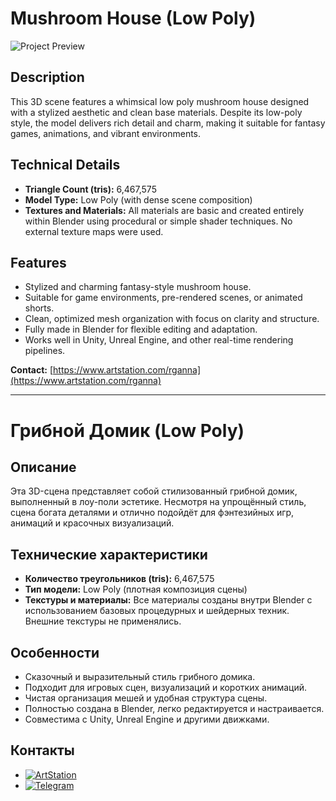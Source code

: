 # Mushroom House (Low Poly)

![Project Preview](https://github.com/RgAnna/mushroom-house-lowpoly/blob/main/Render/Blank%204%20Grids%20Collage.png)

## Description

This 3D scene features a whimsical low poly mushroom house designed with a stylized aesthetic and clean base materials. Despite its low-poly style, the model delivers rich detail and charm, making it suitable for fantasy games, animations, and vibrant environments.

## Technical Details

- **Triangle Count (tris):** 6,467,575  
- **Model Type:** Low Poly (with dense scene composition)  
- **Textures and Materials:** All materials are basic and created entirely within Blender using procedural or simple shader techniques. No external texture maps were used.

## Features

- Stylized and charming fantasy-style mushroom house.  
- Suitable for game environments, pre-rendered scenes, or animated shorts.  
- Clean, optimized mesh organization with focus on clarity and structure.  
- Fully made in Blender for flexible editing and adaptation.  
- Works well in Unity, Unreal Engine, and other real-time rendering pipelines.

__Contact:__ [https://www.artstation.com/rganna](https://www.artstation.com/rganna)

---

# Грибной Домик (Low Poly)

## Описание

Эта 3D-сцена представляет собой стилизованный грибной домик, выполненный в лоу-поли эстетике. Несмотря на упрощённый стиль, сцена богата деталями и отлично подойдёт для фэнтезийных игр, анимаций и красочных визуализаций.

## Технические характеристики

- **Количество треугольников (tris):** 6,467,575  
- **Тип модели:** Low Poly (плотная композиция сцены)  
- **Текстуры и материалы:** Все материалы созданы внутри Blender с использованием базовых процедурных и шейдерных техник. Внешние текстуры не применялись.

## Особенности

- Сказочный и выразительный стиль грибного домика.  
- Подходит для игровых сцен, визуализаций и коротких анимаций.  
- Чистая организация мешей и удобная структура сцены.  
- Полностью создана в Blender, легко редактируется и настраивается.  
- Совместима с Unity, Unreal Engine и другими движками.

## Контакты

- [![ArtStation](https://img.shields.io/badge/-ArtStation-13AFF0?style=flat&logo=artstation&logoColor=white)](https://www.artstation.com/rganna) 
- [![Telegram](https://img.shields.io/badge/-Telegram-2CA5E0?style=flat&logo=telegram&logoColor=white)](https://t.me/RgAnna_Art)
